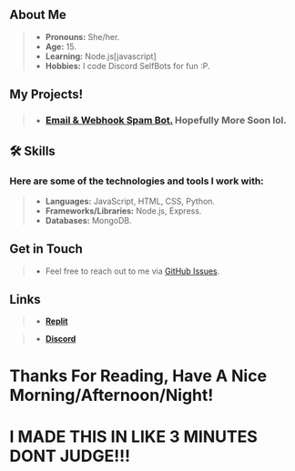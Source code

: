 ## About Me
> - **Pronouns:** She/her.
> - **Age:** 15.
> - **Learning:** Node.js[javascript]
> - **Hobbies:** I code Discord SelfBots for fun :P.


## My Projects!

> - ### [**Email & Webhook Spam Bot.**](https://github.com/EntomaVasilissaZeta/discord-email-and-webhook-spam-bot.) Hopefully More Soon lol.

## 🛠️ Skills

### Here are some of the technologies and tools I work with:

> - **Languages:** JavaScript, HTML, CSS, Python.
> - **Frameworks/Libraries:** Node.js, Express.
> - **Databases:** MongoDB.
## Get in Touch

> - Feel free to reach out to me via [GitHub Issues](https://github.com/EntomaVasilissaZeta).

## Links

> - [**Replit**](https://replit.com/@EntomaVasilissa)

> - [**Discord**](https://discord.gg/YbjCe7fVdJ)



# Thanks For Reading, Have A Nice Morning/Afternoon/Night!


# __I MADE THIS IN LIKE 3 MINUTES DONT JUDGE!!!__
